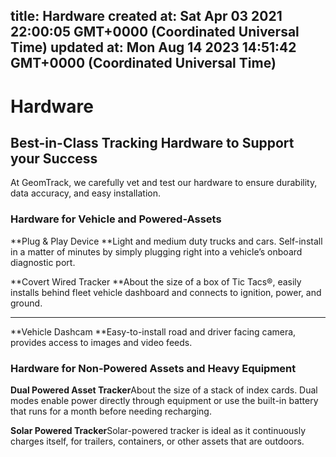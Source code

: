 
title: Hardware
created at: Sat Apr 03 2021 22:00:05 GMT+0000 (Coordinated Universal Time)
updated at: Mon Aug 14 2023 14:51:42 GMT+0000 (Coordinated Universal Time)
---

# Hardware

## Best-in-Class Tracking Hardware to Support your Success

At GeomTrack, we carefully vet and test our hardware to ensure durability, data accuracy, and easy installation.

### Hardware for Vehicle and Powered-Assets

**Plug & Play Device **Light and medium duty trucks and cars. Self-install in a matter of minutes by simply plugging right into a vehicle’s onboard diagnostic port.

**Covert Wired Tracker **About the size of a box of Tic Tacs®, easily installs behind fleet vehicle dashboard and connects to ignition, power, and ground.

* * *

**Vehicle Dashcam **Easy-to-install road and driver facing camera, provides access to images and video feeds.

### Hardware for Non-Powered Assets and Heavy Equipment

**Dual Powered Asset Tracker**About the size of a stack of index cards. Dual modes enable power directly through equipment or use the built-in battery that runs for a month before needing recharging.

**Solar Powered Tracker**Solar-powered tracker is ideal as it continuously charges itself, for trailers, containers, or other assets that are outdoors.

          